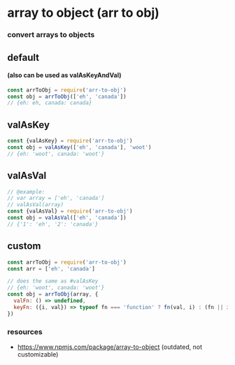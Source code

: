 # array to object (arr to obj)
### convert arrays to objects

## default
#### (also can be used as valAsKeyAndVal)

```js
const arrToObj = require('arr-to-obj')
const obj = arrToObj(['eh', 'canada'])
// {eh: eh, canada: canada}
```

## valAsKey
```js
const {valAsKey} = require('arr-to-obj')
const obj = valAsKey(['eh', 'canada'], 'woot')
// {eh: 'woot', canada: 'woot'}
```

## valAsVal
```js
// @example:
// var array = ['eh', 'canada']
// valAsVal(array)
const {valAsVal} = require('arr-to-obj')
const obj = valAsVal(['eh', 'canada'])
// {'1': 'eh', '2': 'canada'}
```

## custom
```js
const arrToObj = require('arr-to-obj')
const arr = ['eh', 'canada']

// does the same as #valAsKey
// {eh: 'woot', canada: 'woot'}
const obj = arrToObj(array, {
  valFn: () => undefined,
  keyFn: ({i, val}) => typeof fn === 'function' ? fn(val, i) : (fn || i),
})
```

### resources
- https://www.npmjs.com/package/array-to-object (outdated, not customizable)
